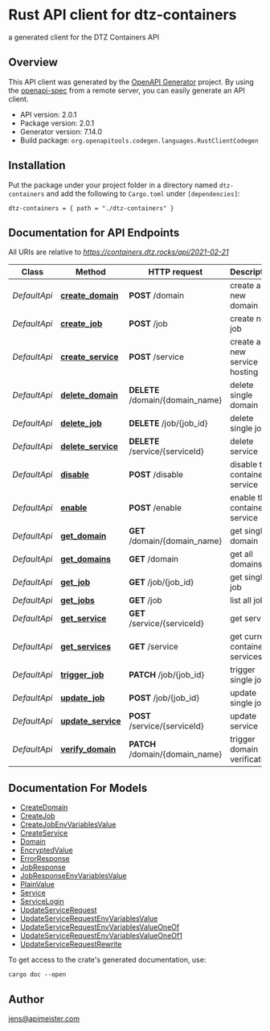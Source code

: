 # Rust API client for dtz-containers

a generated client for the DTZ Containers API


## Overview

This API client was generated by the [OpenAPI Generator](https://openapi-generator.tech) project.  By using the [openapi-spec](https://openapis.org) from a remote server, you can easily generate an API client.

- API version: 2.0.1
- Package version: 2.0.1
- Generator version: 7.14.0
- Build package: `org.openapitools.codegen.languages.RustClientCodegen`

## Installation

Put the package under your project folder in a directory named `dtz-containers` and add the following to `Cargo.toml` under `[dependencies]`:

```
dtz-containers = { path = "./dtz-containers" }
```

## Documentation for API Endpoints

All URIs are relative to *https://containers.dtz.rocks/api/2021-02-21*

Class | Method | HTTP request | Description
------------ | ------------- | ------------- | -------------
*DefaultApi* | [**create_domain**](docs/DefaultApi.md#create_domain) | **POST** /domain | create a new domain
*DefaultApi* | [**create_job**](docs/DefaultApi.md#create_job) | **POST** /job | create new job
*DefaultApi* | [**create_service**](docs/DefaultApi.md#create_service) | **POST** /service | create a new service hosting
*DefaultApi* | [**delete_domain**](docs/DefaultApi.md#delete_domain) | **DELETE** /domain/{domain_name} | delete single domain
*DefaultApi* | [**delete_job**](docs/DefaultApi.md#delete_job) | **DELETE** /job/{job_id} | delete single job
*DefaultApi* | [**delete_service**](docs/DefaultApi.md#delete_service) | **DELETE** /service/{serviceId} | delete service
*DefaultApi* | [**disable**](docs/DefaultApi.md#disable) | **POST** /disable | disable the containers service
*DefaultApi* | [**enable**](docs/DefaultApi.md#enable) | **POST** /enable | enable the containers service
*DefaultApi* | [**get_domain**](docs/DefaultApi.md#get_domain) | **GET** /domain/{domain_name} | get single domain
*DefaultApi* | [**get_domains**](docs/DefaultApi.md#get_domains) | **GET** /domain | get all domains
*DefaultApi* | [**get_job**](docs/DefaultApi.md#get_job) | **GET** /job/{job_id} | get single job
*DefaultApi* | [**get_jobs**](docs/DefaultApi.md#get_jobs) | **GET** /job | list all jobs
*DefaultApi* | [**get_service**](docs/DefaultApi.md#get_service) | **GET** /service/{serviceId} | get service
*DefaultApi* | [**get_services**](docs/DefaultApi.md#get_services) | **GET** /service | get current container services
*DefaultApi* | [**trigger_job**](docs/DefaultApi.md#trigger_job) | **PATCH** /job/{job_id} | trigger single job
*DefaultApi* | [**update_job**](docs/DefaultApi.md#update_job) | **POST** /job/{job_id} | update single job
*DefaultApi* | [**update_service**](docs/DefaultApi.md#update_service) | **POST** /service/{serviceId} | update service
*DefaultApi* | [**verify_domain**](docs/DefaultApi.md#verify_domain) | **PATCH** /domain/{domain_name} | trigger domain verification


## Documentation For Models

 - [CreateDomain](docs/CreateDomain.md)
 - [CreateJob](docs/CreateJob.md)
 - [CreateJobEnvVariablesValue](docs/CreateJobEnvVariablesValue.md)
 - [CreateService](docs/CreateService.md)
 - [Domain](docs/Domain.md)
 - [EncryptedValue](docs/EncryptedValue.md)
 - [ErrorResponse](docs/ErrorResponse.md)
 - [JobResponse](docs/JobResponse.md)
 - [JobResponseEnvVariablesValue](docs/JobResponseEnvVariablesValue.md)
 - [PlainValue](docs/PlainValue.md)
 - [Service](docs/Service.md)
 - [ServiceLogin](docs/ServiceLogin.md)
 - [UpdateServiceRequest](docs/UpdateServiceRequest.md)
 - [UpdateServiceRequestEnvVariablesValue](docs/UpdateServiceRequestEnvVariablesValue.md)
 - [UpdateServiceRequestEnvVariablesValueOneOf](docs/UpdateServiceRequestEnvVariablesValueOneOf.md)
 - [UpdateServiceRequestEnvVariablesValueOneOf1](docs/UpdateServiceRequestEnvVariablesValueOneOf1.md)
 - [UpdateServiceRequestRewrite](docs/UpdateServiceRequestRewrite.md)


To get access to the crate's generated documentation, use:

```
cargo doc --open
```

## Author

jens@apimeister.com

